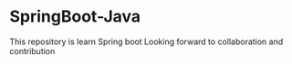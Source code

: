 # SpringBoot-Java
This repository is learn Spring boot
Looking forward to collaboration and contribution
